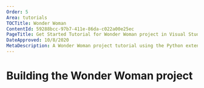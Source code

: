 ```yaml
---
Order: 5
Area: tutorials
TOCTitle: Wonder Woman
ContentId: 59288bcc-97b7-411e-86da-c022a00e25ec
PageTitle: Get Started Tutorial for Wonder Woman project in Visual Studio Code
DateApproved: 10/8/2020
MetaDescription: A Wonder Woman project tutorial using the Python extension in Visual Studio Code.
---
```

# Building the Wonder Woman project
